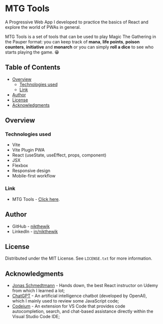 # MTG Tools

A Progressive Web App I developed to practice the basics of React and explore the world of PWAs in general.

MTG Tools is a set of tools that can be used to play Magic The Gathering in the Pauper format: you can keep track of **mana**, **life points**, **poison counters**, **initiative** and **monarch** or you can simply **roll a dice** to see who starts playing the game. 😁

## Table of Contents

- [Overview](#overview)
  - [Technologies used](#technologies-used)
  - [Link](#link)
- [Author](#author)
- [License](#license)
- [Acknowledgments](#acknowledgments)

## Overview

### Technologies used

- Vite
- Vite Plugin PWA
- React (useState, useEffect, props, component)
- JSX
- Flexbox
- Responsive design
- Mobile-first workflow

### Link

- MTG Tools - [Click here](https://ntw-mtg-tools.netlify.app).

## Author

- GitHub - [nikthewik](https://github.com/nikthewik)
- LinkedIn - [in/nikthewik](https://linkedin.com/in/nikthewik)

## License

Distributed under the MIT License. See `LICENSE.txt` for more information.

## Acknowledgments

- [Jonas Schmedtmann](https://www.udemy.com/course/the-ultimate-react-course/) -
  Hands down, the best React instructor on Udemy from which I learned a lot;
- [ChatGPT](https://openai.com/blog/chatgpt) - An artificial intelligence
  chatbot (developed by OpenAI), which I mainly used to review some JavaScript
  code;
- [Codeium](https://codeium.com/) - An extension for VS Code that provides code autocompletion, search, and chat-based assistance directly within the Visual Studio Code IDE;
